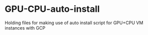# GPU-CPU-auto-install
Holding files for making use of auto install script for GPU+CPU VM instances with GCP
